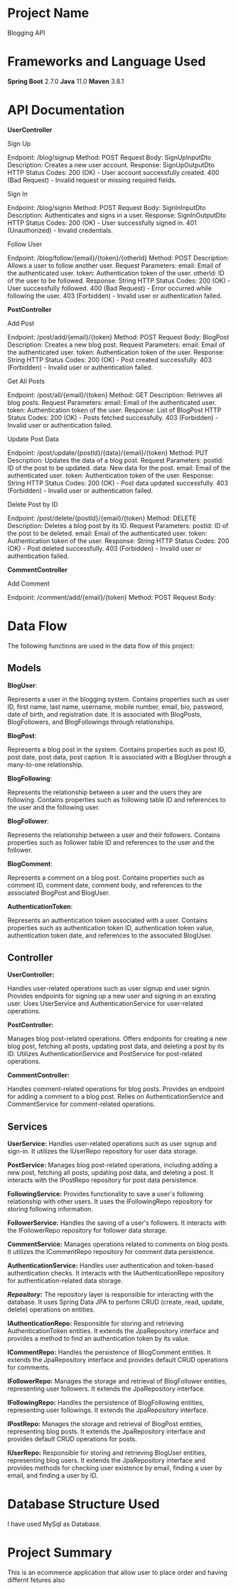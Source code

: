 # Project Name
Blogging API

# Frameworks and Language Used
**Spring Boot** 2.7.0
**Java** 11.0
**Maven** 3.8.1

# API Documentation

 **UserController**

  Sign Up 

  Endpoint: /blog/signup
  Method: POST
  Request Body: SignUpInputDto
  Description: Creates a new user account.
  Response: SignUpOutputDto
  HTTP Status Codes:
  200 (OK) - User account successfully created.
  400 (Bad Request) - Invalid request or missing required fields.

  Sign In

  Endpoint: /blog/signin
  Method: POST
  Request Body: SignInInputDto
  Description: Authenticates and signs in a user.
  Response: SignInOutputDto
  HTTP Status Codes:
  200 (OK) - User successfully signed in.
  401 (Unauthorized) - Invalid credentials.
  
  
  Follow User

  Endpoint: /blog/follow/{email}/{token}/{otherId}
  Method: POST
  Description: Allows a user to follow another user.
  Request Parameters:
  email: Email of the authenticated user.
  token: Authentication token of the user.
  otherId: ID of the user to be followed.
  Response: String
  HTTP Status Codes:
  200 (OK) - User successfully followed.
  400 (Bad Request) - Error occurred while following the user.
  403 (Forbidden) - Invalid user or authentication failed.
  
  
**PostController**

Add Post

  Endpoint: /post/add/{email}/{token}
  Method: POST
  Request Body: BlogPost
  Description: Creates a new blog post.
  Request Parameters:
  email: Email of the authenticated user.
  token: Authentication token of the user.
  Response: String
  HTTP Status Codes:
  200 (OK) - Post created successfully.
  403 (Forbidden) - Invalid user or authentication failed.
  
Get All Posts

  Endpoint: /post/all/{email}/{token}
  Method: GET
  Description: Retrieves all blog posts.
  Request Parameters:
  email: Email of the authenticated user.
  token: Authentication token of the user.
  Response: List of BlogPost
  HTTP Status Codes:
  200 (OK) - Posts fetched successfully.
  403 (Forbidden) - Invalid user or authentication failed.
  
Update Post Data

  Endpoint: /post/update/{postId}/{data}/{email}/{token}
  Method: PUT
  Description: Updates the data of a blog post.
  Request Parameters:
  postId: ID of the post to be updated.
  data: New data for the post.
  email: Email of the authenticated user.
  token: Authentication token of the user.
  Response: String
  HTTP Status Codes:
  200 (OK) - Post data updated successfully.
  403 (Forbidden) - Invalid user or authentication failed.
  
Delete Post by ID

  Endpoint: /post/delete/{postId}/{email}/{token}
  Method: DELETE
  Description: Deletes a blog post by its ID.
  Request Parameters:
  postId: ID of the post to be deleted.
  email: Email of the authenticated user.
  token: Authentication token of the user.
  Response: String
  HTTP Status Codes:
  200 (OK) - Post deleted successfully.
  403 (Forbidden) - Invalid user or authentication failed.
  
**CommentController**

  Add Comment

  Endpoint: /comment/add/{email}/{token}
  Method: POST
  Request Body:

# Data Flow

The following functions are used in the data flow of this project:

## Models

  **BlogUser**:

  Represents a user in the blogging system.
  Contains properties such as user ID, first name, last name, username, mobile number, email, bio, password, date of birth, and registration date.
  It is associated with BlogPosts, BlogFollowers, and BlogFollowings through relationships.

  **BlogPost**:

  Represents a blog post in the system.
  Contains properties such as post ID, post date, post data, post caption.
  It is associated with a BlogUser through a many-to-one relationship.

  **BlogFollowing**:

  Represents the relationship between a user and the users they are following.
  Contains properties such as following table ID and references to the user and the following user.

  **BlogFollower**:

  Represents the relationship between a user and their followers.
  Contains properties such as follower table ID and references to the user and the follower.

  **BlogComment**:

  Represents a comment on a blog post.
  Contains properties such as comment ID, comment date, comment body, and references to the associated BlogPost and BlogUser.

  **AuthenticationToken**:

  Represents an authentication token associated with a user.
  Contains properties such as authentication token ID, authentication token value, authentication token date, and references to the associated BlogUser.

## Controller

  **UserController:**

  Handles user-related operations such as user signup and user signin.
  Provides endpoints for signing up a new user and signing in an existing user.
  Uses UserService and AuthenticationService for user-related operations.

  **PostController:**

  Manages blog post-related operations.
  Offers endpoints for creating a new blog post, fetching all posts, updating post data, and deleting a post by its ID.
  Utilizes AuthenticationService and PostService for post-related operations.

  **CommentController:**

  Handles comment-related operations for blog posts.
  Provides an endpoint for adding a comment to a blog post.
  Relies on AuthenticationService and CommentService for comment-related operations.


## Services

  **UserService:**
  Handles user-related operations such as user signup and sign-in. It utilizes the IUserRepo repository for user data storage.

  **PostService:**
  Manages blog post-related operations, including adding a new post, fetching all posts, updating post data, and deleting a post. It interacts with the IPostRepo repository for post data persistence.

  **FollowingService:** 
  Provides functionality to save a user's following relationship with other users. It uses the IFollowingRepo repository for storing following information.

  **FollowerService:** 
  Handles the saving of a user's followers. It interacts with the IFollowerRepo repository for follower data storage.

  **CommentService:** 
  Manages operations related to comments on blog posts. It utilizes the ICommentRepo repository for comment data persistence.

  **AuthenticationService:** 
  Handles user authentication and token-based authentication checks. It interacts with the IAuthenticationRepo repository for authentication-related data storage.


_**Repository:**_ The repository layer is responsible for interacting with the database. It uses Spring Data JPA to perform CRUD (create, read, update, delete) operations on entities.

  **IAuthenticationRepo:** 
  Responsible for storing and retrieving AuthenticationToken entities. It extends the JpaRepository interface and provides a method to find an authentication token by its value.

  **ICommentRepo:** 
  Handles the persistence of BlogComment entities. It extends the JpaRepository interface and provides default CRUD operations for comments.

  **IFollowerRepo:** 
  Manages the storage and retrieval of BlogFollower entities, representing user followers. It extends the JpaRepository interface.

  **IFollowingRepo:** 
  Handles the persistence of BlogFollowing entities, representing user followings. It extends the JpaRepository interface.

  **IPostRepo:** 
  Manages the storage and retrieval of BlogPost entities, representing blog posts. It extends the JpaRepository interface and provides default CRUD operations for posts.

  **IUserRepo:** 
  Responsible for storing and retrieving BlogUser entities, representing blog users. It extends the JpaRepository interface and provides methods for checking user existence by email, finding a user by email, and finding a user by ID.

# Database Structure Used
I have used MySql as Database.

# Project Summary

This is an ecommerce application that allow user to place order and having differnt fetures also
